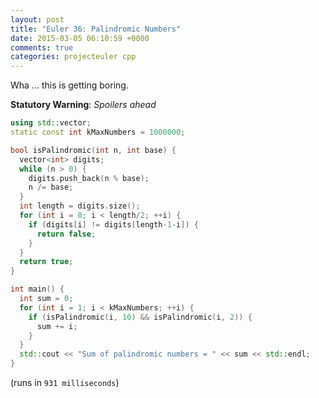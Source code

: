 ```yaml
---
layout: post
title: "Euler 36: Palindromic Numbers"
date: 2015-03-05 06:10:59 +0000
comments: true
categories: projecteuler cpp
---
```


Wha ... this is getting boring.

**Statutory Warning**: _Spoilers ahead_

```c++
using std::vector;
static const int kMaxNumbers = 1000000;

bool isPalindromic(int n, int base) {
  vector<int> digits;
  while (n > 0) {
    digits.push_back(n % base);
    n /= base;
  }
  int length = digits.size();
  for (int i = 0; i < length/2; ++i) {
    if (digits[i] != digits[length-1-i]) {
      return false;
    }
  }
  return true;
}

int main() {
  int sum = 0;
  for (int i = 1; i < kMaxNumbers; ++i) {
    if (isPalindromic(i, 10) && isPalindromic(i, 2)) {
      sum += i;
    }
  }
  std::cout << "Sum of palindromic numbers = " << sum << std::endl;
}
```

(runs in `931 milliseconds`)
